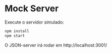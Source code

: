# Mock Server

Execute o servidor simulado:

```bash
npm install
npm start
```

O JSON-server irá rodar em http://localhost:3001/